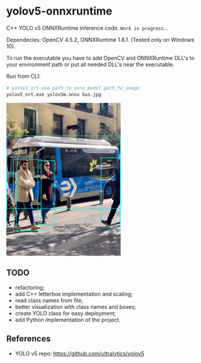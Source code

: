# yolov5-onnxruntime

C++ YOLO v5 ONNXRuntime inference code. `Work in progress`...

Dependecies: OpenCV 4.5.2, ONNXRuntime 1.8.1. (Tested only on Windows 10).

To run the executable you have to add OpenCV and ONNXRuntime DLL's to your environment path or put all needed DLL's near the executable.

Run from CLI:
```bash
# yolov5_ort.exe path_to_onnx_model path_to_image
yolov5_ort.exe yolov5m.onnx bus.jpg
```

<a href="images/bus_result.jpg"><img src="images/bus_result.jpg" style="width:60%; height:60%;"/></a>

## TODO
- refactoring;
- add C++ letterbox implementation and scaling;
- read class names from file;
- better visualization with class names and boxes;
- create YOLO class for easy deployment; 
- add Python implementation of the project.

## References
- YOLO v5 repo: https://github.com/ultralytics/yolov5
